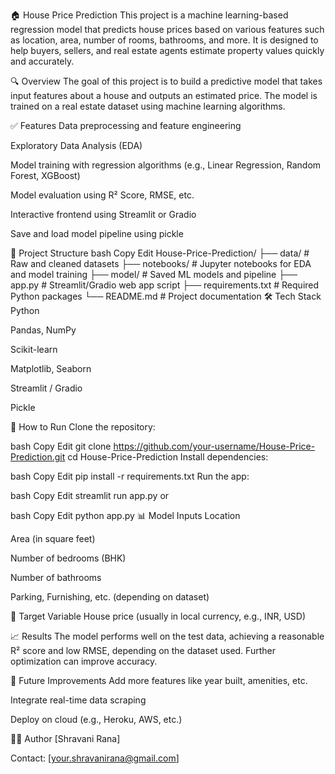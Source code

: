 🏠 House Price Prediction
This project is a machine learning-based regression model that predicts house prices based on various features such as location, area, number of rooms, bathrooms, and more. It is designed to help buyers, sellers, and real estate agents estimate property values quickly and accurately.

🔍 Overview
The goal of this project is to build a predictive model that takes input features about a house and outputs an estimated price. The model is trained on a real estate dataset using machine learning algorithms.

✅ Features
Data preprocessing and feature engineering

Exploratory Data Analysis (EDA)

Model training with regression algorithms (e.g., Linear Regression, Random Forest, XGBoost)

Model evaluation using R² Score, RMSE, etc.

Interactive frontend using Streamlit or Gradio

Save and load model pipeline using pickle

📁 Project Structure
bash
Copy
Edit
House-Price-Prediction/
├── data/               # Raw and cleaned datasets
├── notebooks/          # Jupyter notebooks for EDA and model training
├── model/              # Saved ML models and pipeline
├── app.py              # Streamlit/Gradio web app script
├── requirements.txt    # Required Python packages
└── README.md           # Project documentation
🛠️ Tech Stack
Python

Pandas, NumPy

Scikit-learn

Matplotlib, Seaborn

Streamlit / Gradio

Pickle

🚀 How to Run
Clone the repository:

bash
Copy
Edit
git clone https://github.com/your-username/House-Price-Prediction.git
cd House-Price-Prediction
Install dependencies:

bash
Copy
Edit
pip install -r requirements.txt
Run the app:

bash
Copy
Edit
streamlit run app.py
or

bash
Copy
Edit
python app.py
📊 Model Inputs
Location

Area (in square feet)

Number of bedrooms (BHK)

Number of bathrooms

Parking, Furnishing, etc. (depending on dataset)

🎯 Target Variable
House price (usually in local currency, e.g., INR, USD)

📈 Results
The model performs well on the test data, achieving a reasonable R² score and low RMSE, depending on the dataset used. Further optimization can improve accuracy.

📌 Future Improvements
Add more features like year built, amenities, etc.

Integrate real-time data scraping

Deploy on cloud (e.g., Heroku, AWS, etc.)

🧑‍💻 Author
[Shravani Rana]

Contact: [your.shravanirana@gmail.com]









